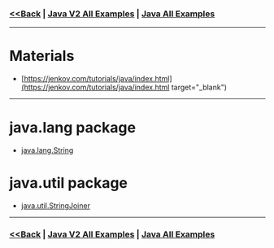 ### [<<Back](../README.md) | [Java V2 All Examples](https://github.com/avinashbabudonthu/java/blob/master/java-v2/README.md) | [Java All Examples](https://github.com/avinashbabudonthu/java/blob/master/README.md)
------
# Materials
* [https://jenkov.com/tutorials/java/index.html](https://jenkov.com/tutorials/java/index.html target="_blank")
------
# java.lang package
* [java.lang.String](core-java/src/main/java/com/practive/java/lang/StringTest.java)

# java.util package
* [java.util.StringJoiner](core-java/src/main/java/com/practive/java/util/StringJoinerTest.java)
------
### [<<Back](../README.md) | [Java V2 All Examples](https://github.com/avinashbabudonthu/java/blob/master/java-v2/README.md) | [Java All Examples](https://github.com/avinashbabudonthu/java/blob/master/README.md)